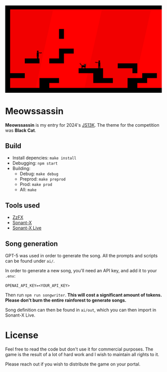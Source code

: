 <p align="center">
<img src="/assets/gameplay-screenshot.png">
</p>

# Meowssassin

**Meowssassin** is my entry for 2024's [JS13K](https://js13kgames.com/).
The theme for the competition was **Black Cat**.

## Build

- Install depencies: `make install`
- Debugging: `npm start`
- Building:
    - Debug: `make debug`
    - Preprod: `make preprod`
    - Prod: `make prod`
    - All: `make`

## Tools used

- [ZzFX](https://github.com/KilledByAPixel/ZzFX)
- [Sonant-X](https://github.com/nicolas-van/sonant-x)
- [Sonant-X Live](https://github.com/nicolas-van/sonant-x-live)

## Song generation

GPT-5 was used in order to generate the song. All the prompts and scripts can be found under `ai/`.

In order to generate a new song, you'll need an API key, and add it to your `.env`:

```
OPENAI_API_KEY=<YOUR_API_KEY>
```

Then run `npm run songwriter`. **This will cost a significant amount of tokens. Please don't burn the entire rainforest to generate songs.**

Song definition can then be found in `ai/out`, which you can then import in Sonant-X Live.

# License

Feel free to read the code but don't use it for commercial purposes. The game is the result of a lot of hard work and I wish to maintain all rights to it.

Please reach out if you wish to distribute the game on your portal.
